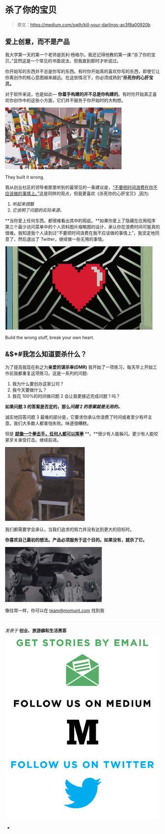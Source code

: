 # 杀了你的宝贝

> 原文：<https://medium.com/swlh/kill-your-darlings-ac3f8a00920b>

## 爱上创意，而不是产品

我大学第一天的第一个老师是凯利·杨格尔。我还记得他教的第一课:“杀了你的宝贝。”显然这是一个常见的书面说法，但我直到那时才听说过。

你开始写的东西并不总是你写的东西。有时你开始真的喜欢你写的东西，即使它让你离创作的核心意图越来越远。在这些情况下，你必须成熟到“**杀死你的心肝宝贝。**

对于软件来说，也是如此— **你着手构建的并不总是你构建的**。有时你开始真正喜欢你创作中的这些小方面，它们并不服务于你开始时的大构想。

![](img/ff93e5e390df0362acbf0c59671451ce.png)

They built it wrong.

我从创业社区的领导者那里听到的最常见的一条建议是，[“不要把时间浪费在你不应该做的事情上。”](http://evhead.com/2007/11/why-do-we-work-on-things-that-dont.asp)这是同样的观点，但我更喜欢《杀死你的心肝宝贝》,因为:

1.  *听起来很酷*
2.  *它说明了问题的实际来源。*

**当你爱上任何东西，都很难看出其中的瑕疵。**如果你爱上了隐藏在应用程序第三个最少访问菜单中的个人资料图片缩略图的设计，承认你在浪费时间可能真的很难。我知道我个人读到过“不要把时间浪费在我不应该做的事情上”，我坚定地同意了，然后退出了 Twitter，继续做一些无用的事情。

![](img/cf3bdee99ed23357cdad9969f2dd5915.png)

Build the wrong stuff, break your own heart.

## &$*#我怎么知道要杀什么？

为了提高我现在称之为**亲爱的谋杀率(DMR)** 我开始了一项练习，每天早上开始工作前我都重复这项练习。这是一系列的问题:

1.  我为什么要创办这家公司？
2.  我今天要做什么？
3.  我花 100%的时间做问题 2 会让我更接近完成问题 1 吗？

**如果问题 3 的答案是否定的，那么*问题 2 的答案就是无用的。***

诚实地回答问题 3 最难的部分是，它要求你承认你浪费了时间或者至少有坏主意。我们大多数人都害怕失败。味道很糟糕。

但是 [**就像一个拳击手，任何人都可以挥拳**](/@momunt/what-boxing-has-taught-me-about-business-4fef5641d0c9) **。**很少有人能躲闪。更少有人能咬紧牙关承受打击。继续前进。

![](img/1d0bd1b61e286d069966662468756972.png)

我们都需要学会承认，当我们追求的努力并没有达到更大的目标时。

**你喜欢自己最初的想法。产品必须服务于这个目的。如果没有，就杀了它。**

![](img/b071aa685428709f8ebf399d8bf82b07.png)

像往常一样，你可以在 team@momunt.com 找到我

![](img/c1192ebad88d6b1fc6ae1d6a2bc61154.png)

*发表于* **创业、旅游癖和生活黑客**

[![](img/de26c089e79a3a2a25d2b750ff6db50f.png)](http://supply.us9.list-manage.com/subscribe?u=310af6eb2240d299c7032ef6c&id=d28d8861ad)[![](img/f47a578114e0a96bdfabc3a5400688d5.png)](https://blog.growth.supply/)[![](img/c1351daa9c4f0c8ac516addb60c82f6b.png)](https://twitter.com/swlh_)

-